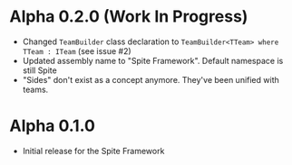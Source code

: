# Alpha 0.2.0 (Work In Progress)
- Changed `TeamBuilder` class declaration to `TeamBuilder<TTeam> where TTeam : ITeam` (see issue #2)
- Updated assembly name to "Spite Framework". Default namespace is still Spite
- "Sides" don't exist as a concept anymore. They've been unified with teams.

# Alpha 0.1.0
- Initial release for the Spite Framework
